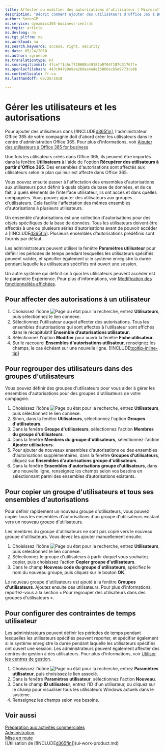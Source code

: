```yaml
---
title: Affecter ou modifier des autorisations d'utilisateur | Microsoft Docs
description: "Décrit comment ajouter des utilisateurs d'Office 365 à Business Central, puis affecte des autorisations, des droits d'accès, et des paramètres de sécurité."
author: SorenGP
ms.service: dynamics365-business-central
ms.topic: article
ms.devlang: na
ms.tgt_pltfrm: na
ms.workload: na
ms.search.keywords: access, right, security
ms.date: 05/24/2018
ms.author: sgroespe
ms.translationtype: HT
ms.sourcegitcommit: 4fceff1a6cf728608a49182a9704f187d31767fe
ms.openlocfilehash: 443c04799e9aa2b9aa4ede15006ecb5e9773ce6b
ms.contentlocale: fr-ca
ms.lasthandoff: 05/28/2018

---
```

# <a name="manage-users-and-permissions"></a>Gérer les utilisateurs et les autorisations
Pour ajouter des utilisateurs dans [!INCLUDE[d365fin](includes/d365fin_md.md)], l'administrateur Office 365 de votre compagnie doit d'abord créer les utilisateurs dans le centre d'administration Office 365. Pour plus d'informations, voir [Ajouter des utilisateurs à Office 365 for business](https://support.office.com/en-us/article/Add-users-to-Office-365-for-business-435ccec3-09dd-4587-9ebd-2f3cad6bc2bc)

Une fois les utilisateurs créés dans Office 365, ils peuvent être importés dans la fenêtre **Utilisateurs** à l'aide de l'option **Récupérer des utilisateurs à partir d'Office 365**. Des ensembles d'autorisations sont affectés aux utilisateurs selon le plan qui leur est affecté dans Office 365.

Vous pouvez ensuite passer à l'affectation des ensembles d'autorisations aux utilisateurs pour définir à quels objets de base de données, et de ce fait, à quels éléments de l'interface utilisateur, ils ont accès et dans quelles compagnies. Vous pouvez ajouter des utilisateurs aux groupes d'utilisateurs. Cela facilite l'affectation des mêmes ensembles d'autorisations à plusieurs utilisateurs.

Un ensemble d'autorisations est une collection d'autorisations pour des objets spécifiques de la base de données. Tous les utilisateurs doivent être affectés à une ou plusieurs séries d’autorisations avant de pouvoir accéder à [!INCLUDE[d365fin](includes/d365fin_md.md)]. Plusieurs ensembles d’autorisations prédéfinis sont fournis par défaut.  

Les administrateurs peuvent utiliser la fenêtre **Paramètres utilisateur** pour définir les périodes de temps pendant lesquelles les utilisateurs spécifiés peuvent valider, et spécifier également si le système enregistre la durée pendant laquelle les utilisateurs spécifiés ont ouvert une session.

Un autre système qui définit ce à quoi les utilisateurs peuvent accéder est le paramètre Expérience. Pour plus d'informations, voir [Modification des fonctionnalités affichées](ui-experiences.md).

## <a name="to-assign-permissions-to-a-user"></a>Pour affecter des autorisations à un utilisateur
1. Choisissez l'icône ![Page ou état pour la recherche](media/ui-search/search_small.png "icône Page ou état pour la recherche"), entrez **Utilisateurs**, puis sélectionnez le lien connexe.
2. Sélectionnez l'utilisateur auquel affecter des autorisations.
Tous les ensembles d’autorisations qui sont affectés à l’utilisateur sont affichés dans le récapitulatif **Ensemble d’autorisations utilisateur**.
3. Sélectionnez l'option **Modifier** pour ouvrir la fenêtre **Fiche utilisateur**.
4. Sur le raccourci **Ensembles d'autorisations utilisateur**, renseignez les champs, le cas échéant sur une nouvelle ligne. [!INCLUDE[tooltip-inline-tip](includes/tooltip-inline-tip_md.md)]

## <a name="to-group-users-in-user-groups"></a>Pour regrouper des utilisateurs dans des groupes d'utilisateurs
Vous pouvez définir des groupes d'utilisateurs pour vous aider à gérer les ensembles d'autorisations pour des groupes d'utilisateurs de votre compagnie.

1. Choisissez l'icône ![Page ou état pour la recherche](media/ui-search/search_small.png "icône Page ou état pour la recherche"), entrez **Utilisateurs**, puis sélectionnez le lien connexe.
2. Sinon, dans la fenêtre **Utilisateurs**, sélectionnez l'option **Groupes d'utilisateurs**.
3. Dans la fenêtre **Groupe d'utilisateurs**, sélectionnez l'action **Membres du groupe d'utilisateurs**.
6. Dans la fenêtre **Membres du groupe d'utilisateurs**, sélectionnez l'action **Ajouter utilisateurs**.
7. Pour ajouter de nouveaux ensembles d'autorisations ou des ensembles d'autorisations supplémentaires, dans la fenêtre **Groupes d'utilisateurs**, cliquez sur **Ensembles d'autorisations groupe d'utilisateurs**.
8. Dans la fenêtre **Ensembles d'autorisations groupe d'utilisateurs**, dans une nouvelle ligne, renseignez les champs selon vos besoins en sélectionnant parmi des ensembles d’autorisations existants.

## <a name="to-copy-a-user-group-and-all-its-permission-sets"></a>Pour copier un groupe d'utilisateurs et tous ses ensembles d'autorisations
Pour définir rapidement un nouveau groupe d'utilisateurs, vous pouvez copier tous les ensembles d'autorisations d'un groupe d'utilisateurs existant vers un nouveau groupe d'utilisateurs.

Les membres du groupe d'utilisateurs ne sont pas copié vers le nouveau groupe d'utilisateurs. Vous devez les ajouter manuellement ensuite.

1. Choisissez l'icône ![Page ou état pour la recherche](media/ui-search/search_small.png "icône Page ou état pour la recherche"), entrez **Utilisateurs**, puis sélectionnez le lien connexe.
2. Sélectionnez le groupe d'utilisateurs à partir duquel vous souhaitez copier, puis choisissez l'action **Copier groupe d'utilisateurs**.
3. Dans le champ **Nouveau code du groupe d'utilisateurs**, spécifiez le nom du nouveau groupe, puis cliquez sur le bouton **OK**.

Le nouveau groupe d'utilisateurs est ajouté à la fenêtre **Groupes d'utilisateurs**. Ajoutez ensuite des utilisateurs. Pour plus d'informations, reportez-vous à la section « Pour regrouper des utilisateurs dans des groupes d'utilisateurs ».

## <a name="to-set-up-user-time-constraints"></a>Pour configurer des contraintes de temps utilisateur
Les administrateurs peuvent définir les périodes de temps pendant lesquelles les utilisateurs spécifiés peuvent reporter, et spécifier également si le système enregistre la durée pendant laquelle les utilisateurs spécifiés ont ouvert une session. Les administrateurs peuvent également affecter des centres de gestion à des utilisateurs. Pour plus d'informations, voir [Utiliser les centres de gestion](inventory-responsibility-centers.md).

1. Choisissez l'icône ![Page ou état pour la recherche](media/ui-search/search_small.png "icône Page ou état pour la recherche"), entrez **Paramètres utilisateur**, puis choisissez le lien associé.
2. Dans la fenêtre **Paramètres utilisateur**, sélectionnez l'action **Nouveau**.
3. Dans le champ **ID utilisateur**, entrez l'ID d'un utilisateur, ou cliquez sur le champ pour visualiser tous les utilisateurs Windows actuels dans le système.
4. Renseignez les champs selon vos besoins.

## <a name="see-also"></a>Voir aussi
[Préparation aux activités commerciales](ui-get-ready-business.md)  
[Administration](admin-setup-and-administration.md)  
[Mise en route](product-get-started.md)  
[Utilisation de [!INCLUDE[d365fin](includes/d365fin_md.md)]](ui-work-product.md)  

